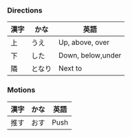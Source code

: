 
### Directions
| 漢字 | かな | 英語 |
| ---- | ---- | ---- |
| 上 | うえ | Up, above, over |
| 下 | した | Down, below,under |
| 隣 | となり | Next to |


### Motions
| 漢字 | かな | 英語 |
| ---- | ---- | ---- |
| 推す | おす | Push |
